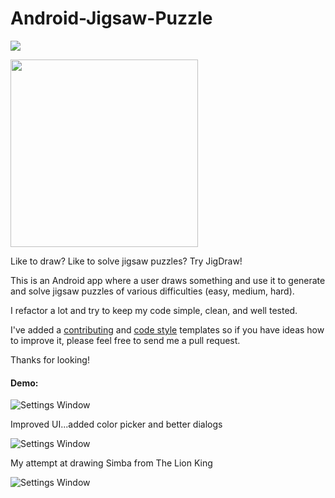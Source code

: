 Android-Jigsaw-Puzzle
=====================
<img src="https://user-images.githubusercontent.com/38007519/39422727-ce0211b8-4c98-11e8-8d5d-764043416121.png">


[<img width="300px" src="https://raw.githubusercontent.com/julesbond007/Android-Jigsaw-Puzzle/master/docs/google-play-badge.png">](https://play.google.com/store/apps/details?id=com.jigsawdraw)

Like to draw? Like to solve jigsaw puzzles? Try JigDraw!

This is an Android app where a user draws something and use it to generate and solve jigsaw puzzles of various difficulties (easy, medium, hard).

I refactor a lot and try to keep my code simple, clean, and well tested.  

I've added a [contributing](https://github.com/julesbond007/Android-Jigsaw-Puzzle/blob/master/CONTRIBUTING.md) and [code style](https://github.com/julesbond007/Android-Jigsaw-Puzzle/blob/master/codeStyle/intellij-java-style.xml) templates so if you have ideas how to improve it, please feel free to send me a pull request.

Thanks for looking!

#### Demo:
![Settings Window](https://raw.github.com/julesbond007/Android-Jigsaw-Puzzle/master/docs/screenshots/demo.gif)

Improved UI...added color picker and better dialogs

![Settings Window](https://raw.github.com/julesbond007/Android-Jigsaw-Puzzle/master/docs/screenshots/color_picker.png)

My attempt at drawing Simba from The Lion King

![Settings Window](https://raw.github.com/julesbond007/Android-Jigsaw-Puzzle/master/docs/screenshots/simba.png)
